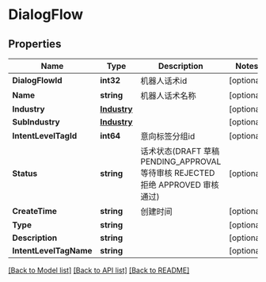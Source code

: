 # DialogFlow

## Properties

Name | Type | Description | Notes
------------ | ------------- | ------------- | -------------
**DialogFlowId** | **int32** | 机器人话术id | [optional] 
**Name** | **string** | 机器人话术名称 | [optional] 
**Industry** | [**Industry**](Industry.md) |  | [optional] 
**SubIndustry** | [**Industry**](Industry.md) |  | [optional] 
**IntentLevelTagId** | **int64** | 意向标签分组id | [optional] 
**Status** | **string** | 话术状态(DRAFT 草稿 PENDING_APPROVAL 等待审核 REJECTED 拒绝 APPROVED 审核通过) | [optional] 
**CreateTime** | **string** | 创建时间 | [optional] 
**Type** | **string** |  | [optional] 
**Description** | **string** |  | [optional] 
**IntentLevelTagName** | **string** |  | [optional] 

[[Back to Model list]](../README.md#documentation-for-models) [[Back to API list]](../README.md#documentation-for-api-endpoints) [[Back to README]](../README.md)


